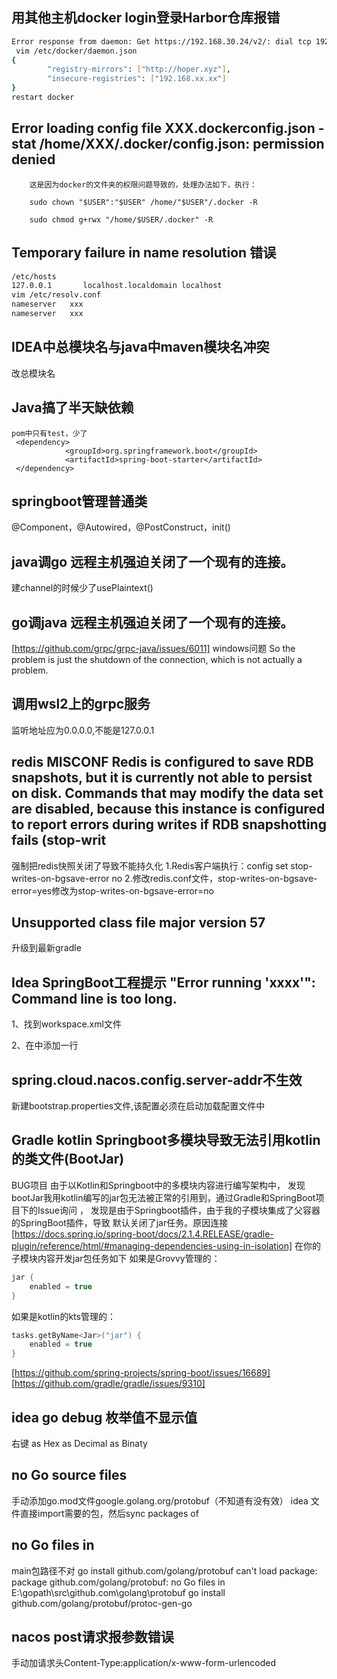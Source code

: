 ## 用其他主机docker login登录Harbor仓库报错
```bash
Error response from daemon: Get https://192.168.30.24/v2/: dial tcp 192.168.30.24:443: connect: connection refused
 vim /etc/docker/daemon.json
{
        "registry-mirrors": ["http://hoper.xyz"],
        "insecure-registries": ["192.168.xx.xx"]
}
restart docker
```
## Error loading config file XXX.dockerconfig.json - stat /home/XXX/.docker/config.json: permission denied
```
    这是因为docker的文件夹的权限问题导致的，处理办法如下，执行：
    
    sudo chown "$USER":"$USER" /home/"$USER"/.docker -R
    
    sudo chmod g+rwx "/home/$USER/.docker" -R
```

## Temporary failure in name resolution 错误
```bash
/etc/hosts
127.0.0.1       localhost.localdomain localhost
vim /etc/resolv.conf
nameserver   xxx
nameserver   xxx
```

## IDEA中总模块名与java中maven模块名冲突
改总模块名

## Java搞了半天缺依赖
```$xslt
pom中只有test，少了
 <dependency>
            <groupId>org.springframework.boot</groupId>
            <artifactId>spring-boot-starter</artifactId>
 </dependency>
```
## springboot管理普通类
@Component，@Autowired，@PostConstruct，init()

## java调go 远程主机强迫关闭了一个现有的连接。
建channel的时候少了usePlaintext()

## go调java 远程主机强迫关闭了一个现有的连接。
[https://github.com/grpc/grpc-java/issues/6011]
windows问题
So the problem is just the shutdown of the connection, which is not actually a problem.

## 调用wsl2上的grpc服务
监听地址应为0.0.0.0,不能是127.0.0.1

## redis MISCONF Redis is configured to save RDB snapshots, but it is currently not able to persist on disk. Commands that may modify the data set are disabled, because this instance is configured to report errors during writes if RDB snapshotting fails (stop-writ
强制把redis快照关闭了导致不能持久化
1.Redis客户端执行：config set stop-writes-on-bgsave-error no
2.修改redis.conf文件，stop-writes-on-bgsave-error=yes修改为stop-writes-on-bgsave-error=no

## Unsupported class file major version 57
升级到最新gradle

## Idea SpringBoot工程提示 "Error running 'xxxx'": Command line is too long.
1、找到workspace.xml文件

2、在<component name="PropertiesComponent">中添加<property name="dynamic.classpath" value="true" />一行

## spring.cloud.nacos.config.server-addr不生效
新建bootstrap.properties文件,该配置必须在启动加载配置文件中

## Gradle kotlin Springboot多模块导致无法引用kotlin的类文件(BootJar)
BUG项目 由于以Kotlin和Springboot中的多模块内容进行编写架构中，
发现 bootJar我用kotlin编写的jar包无法被正常的引用到，通过Gradle和SpringBoot项目下的Issue询问 ，
发现是由于Springboot插件，由于我的子模块集成了父容器的SpringBoot插件，导致 默认关闭了jar任务。原因连接[https://docs.spring.io/spring-boot/docs/2.1.4.RELEASE/gradle-plugin/reference/html/#managing-dependencies-using-in-isolation]
在你的子模块内容开发jar包任务如下
如果是Grovvy管理的：
```groovy
jar {
	enabled = true
}
```


如果是kotlin的kts管理的：
```kotlin
tasks.getByName<Jar>("jar") {
	enabled = true
}

```
[https://github.com/spring-projects/spring-boot/issues/16689]
[https://github.com/gradle/gradle/issues/9310]

## idea go debug 枚举值不显示值
右键 as Hex as Decimal as Binaty

## no Go source files
手动添加go.mod文件google.golang.org/protobuf（不知道有没有效）
idea 文件直接import需要的包，然后sync packages of 

##  no Go files in
main包路径不对
go install github.com/golang/protobuf
can't load package: package github.com/golang/protobuf: no Go files in E:\gopath\src\github.com\golang\protobuf
go install github.com/golang/protobuf/protoc-gen-go

## nacos post请求报参数错误
手动加请求头Content-Type:application/x-www-form-urlencoded